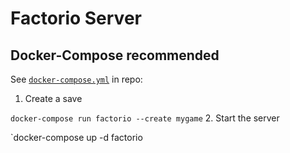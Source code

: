 # Factorio Server

## Docker-Compose recommended

See [`docker-compose.yml`](https://github.com/hugecannon/factorio/blob/master/docker-compose.yml) in repo:

1. Create a save

  `docker-compose run factorio --create mygame`
2. Start the server

  `docker-compose up -d factorio
